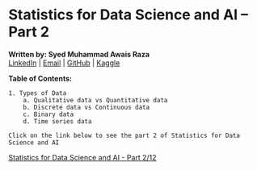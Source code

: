# Statistics for Data Science and AI – Part 2 
**Written by: Syed Muhammad Awais Raza**  
[LinkedIn](https://www.linkedin.com/in/syed-muhammad-awais-raza-905317278/) | [Email](mailto:awaisraza5424@gmail.com) | [GitHub](https://github.com/awai1s) | [Kaggle](https://www.kaggle.com/awais5424) 


**Table of Contents:**

    1. Types of Data 
        a. Qualitative data vs Quantitative data 
        b. Discrete data vs Continuous data 
        c. Binary data  
        d. Time series data   
    
`Click on the link below to see the part 2 of Statistics for Data Science and AI`    

[Statistics for Data Science and AI - Part 2/12](https://www.linkedin.com/feed/update/urn:li:activity:7251590468306632707?utm_source=share&utm_medium=member_desktop)
